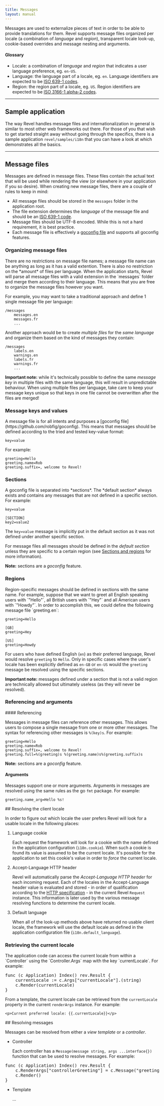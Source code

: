 ```yaml
---
title: Messages
layout: manual
---
```


Messages are used to externalize pieces of text in order to be able to provide translations for them. Revel
supports message files organized per locale (a combination of *language* and *region*), transparent locale 
look-up, cookie-based overrides and message nesting and arguments.

#### Glossary
* Locale: a combination of *language* and *region* that indicates a user language preference, eg. `en-US`.
* Language: the language part of a locale, eg. `en`. Language identifiers are expected to be [ISO 639-1 codes](http://en.wikipedia.org/wiki/List_of_ISO_639-1_codes).
* Region: the region part of a locale, eg. `US`. Region identifiers are expected to be [ISO 3166-1 alpha-2 codes](http://en.wikipedia.org/wiki/ISO_3166-1_alpha-2).

***

## Sample application

The way Revel handles message files and internationalization in general is similar to most other web frameworks out there. For those of you that wish to get
started straight away without going through the specifics, there is a sample application `revel/samples/i18n` that you can have a look at which demonstrates 
all the basics.

***

## Message files

Messages are defined in message files. These files contain the actual text that will be used while rendering the view (or elsewhere in your application if you so desire). 
When creating new message files, there are a couple of rules to keep in mind:

* All message files should be stored in the `messages` folder in the application root.
* The file extension determines the *language* of the message file and should be an [ISO 639-1 code](http://en.wikipedia.org/wiki/List_of_ISO_639-1_codes).
* Message files should be UTF-8 encoded. While this is not a hard requirement, it is best practice.
* Each message file is effectively a [goconfig file](https://github.com/robfig/goconfig) and supports all goconfig features.

### Organizing message files
<p/>
There are no restrictions on message file names; a message file name can be anything as long as it has a valid extention. There is also no restriction on the *amount*
of files per language. When the application starts, Revel will parse all message files with a valid extension in the `messages` folder and merge them according to their 
language. This means that you are free to organize the message files however you want.

For example, you may want to take a traditional approach and define 1 single message file per language:

    /messages
        messages.en
        messages.fr
        ...

Another approach would be to create *multiple files* for the *same language* and organize them based on the kind of messages they contain:

    /messages
        labels.en
        warnings.en
        labels.fr
        warnings.fr
        ...

<div class="alert alert-block"><strong>Important note:</strong> while it's technically possible to define the same <em>message key</em> in multiple files with the same language, this will result in unpredictable behaviour. When using multiple files per language, take care to keep your message keys unique so that keys in one file cannot be overwritten after the files are merged!</div>

### Message keys and values
<p/>
A message file is for all intents and purposes a [goconfig file](https://github.com/robfig/goconfig). This means that messages should be defined according to the tried and
tested key-value format:

    key=value

For example:

    greeting=Hello 
    greeting.name=Rob
    greeting.suffix=, welcome to Revel!

### Sections
<p/>
A goconfig file is separated into *sections*. The *default section* always exists and contains any messages that are not defined in a specific section. For example:

    key=value

    [SECTION]
    key2=value2

The `key=value` message is implicitly put in the default section as it was not defined under another specific section.

For message files all messages should be defined in the *default section* unless they are specific to a certain region (see 
[Sections and regions](#regions) for more information).

<div class="alert alert-info"><strong>Note:</strong> sections are a <em>goconfig</em> feature.</div>

### Regions
<p/>
Region-specific messages should be defined in sections with the same name. For example, suppose that we want to greet all English speaking users with `"Hello"`, all British
users with `"Hey"` and all American users with `"Howdy"`. In order to accomplish this, we could define the following message file `greeting.en`:

    greeting=Hello

    [GB]
    greeting=Hey

    [US]
    greeting=Howdy

For users who have defined English (`en`) as their preferred language, Revel would resolve `greeting` to `Hello`. Only in specific cases where the user's locale has been
explicitly defined as `en-GB` or `en-US` would the `greeting` message be resolved using the specific sections.

<div class="alert alert-block"><strong>Important note:</strong> messages defined under a section that is not a valid region are technically allowed but ultimately useless (as they will never be resolved).</div>

### Referencing and arguments
<p/>
#### Referencing

Messages in message files can reference other messages. This allows users to compose a single message from one or more other messages. The syntax for referencing other messages 
is `%(key)s`. For example:

    greeting=Hello 
    greeting.name=Rob
    greeting.suffix=, welcome to Revel!
    greeting.full=%(greeting)s %(greeting.name)s%(greeting.suffix)s

<div class="alert alert-info"><strong>Note:</strong> sections are a <em>goconfig</em> feature.</div>

#### Arguments

Messages support one or more arguments. Arguments in messages are resolved using the same rules as the go `fmt` package. For example:

    greeting.name_arg=Hello %s!
    
<p/>
## Resolving the client locale

In order to figure out which locale the user prefers Revel will look for a usable locale in the following places:

1. Language cookie

    Each request the framework will look for a cookie with the name defined in the application configuration (`i18n.cookie`). When such a cookie is found its value is 
    assumed to be the current locale. It's possible for the application to set this cookie's value in order to *force* the current locale.

2. Accept-Language HTTP header

    Revel will automatically parse the *Accept-Language HTTP header* for each incoming request. Each of the locales in the Accept-Language header value is evaluated 
    and stored - in order of qualification according to the [HTTP specification](http://www.w3.org/Protocols/rfc2616/rfc2616-sec14.html#sec14.4) - in the current 
    Revel `Request` instance. This information is later used by the various message resolving functions to determine the current locale.

3. Default language

    When all of the look-up methods above have returned no usable client locale, the framework will use the default locale as defined in the application configuration
    file (`i18n.default_language`).

### Retrieving the current locale
<p/>
The application code can access the current locale from within a `Controller` using the `Controller.Args` map with the key `currentLocale`. For example:

<pre class="prettyprint lang-go">
func (c Application) Index() rev.Result {
	currentLocale := c.Args["currentLocale"].(string)
	c.Render(currentLocale)
}
</pre>

From a template, the current locale can be retrieved from the `currentLocale` property in the current `renderArgs` instance. For example:

    <p>Current preferred locale: {{.currentLocale}}</p>

<p/>
## Resolving messages

Messages can be resolved from either a *view template* or a *controller*.

* Controller

    Each controller has a `Message(message string, args ...interface{})` function that can be used to resolve messages. For example:

<pre class="prettyprint lang-go">
func (c Application) Index() rev.Result {
	c.RenderArgs["controllerGreeting"] = c.Message("greeting")
	c.Render()
}
</pre>

* Template

    ...
